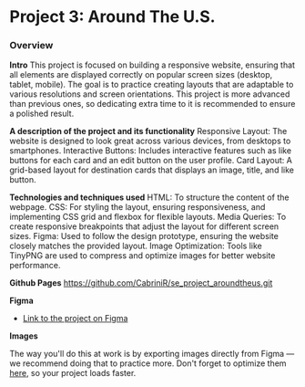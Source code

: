 # Project 3: Around The U.S.

### Overview

**Intro**
This project is focused on building a responsive website, ensuring that all elements are displayed correctly on popular screen sizes (desktop, tablet, mobile). The goal is to practice creating layouts that are adaptable to various resolutions and screen orientations. This project is more advanced than previous ones, so dedicating extra time to it is recommended to ensure a polished result.

**A description of the project and its functionality**
Responsive Layout: The website is designed to look great across various devices, from desktops to smartphones.
Interactive Buttons: Includes interactive features such as like buttons for each card and an edit button on the user profile.
Card Layout: A grid-based layout for destination cards that displays an image, title, and like button.

**Technologies and techniques used**
HTML: To structure the content of the webpage.
CSS: For styling the layout, ensuring responsiveness, and implementing CSS grid and flexbox for flexible layouts.
Media Queries: To create responsive breakpoints that adjust the layout for different screen sizes.
Figma: Used to follow the design prototype, ensuring the website closely matches the provided layout.
Image Optimization: Tools like TinyPNG are used to compress and optimize images for better website performance.

**Github Pages**
https://github.com/CabriniR/se_project_aroundtheus.git

**Figma**

- [Link to the project on Figma](https://www.figma.com/file/ii4xxsJ0ghevUOcssTlHZv/Sprint-3%3A-Around-the-US?node-id=0%3A1)

**Images**

The way you'll do this at work is by exporting images directly from Figma — we recommend doing that to practice more. Don't forget to optimize them [here](https://tinypng.com/), so your project loads faster.
